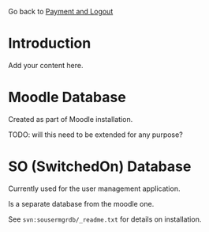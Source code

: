 Go back to [Payment and Logout](Workpackage_PaymentAndLogout.md)

# Introduction #

Add your content here.

# Moodle Database #

Created as part of Moodle installation.

TODO: will this need to be extended for any purpose?

# SO (SwitchedOn) Database #

Currently used for the user management application.

Is a separate database from the moodle one.

See `svn:sousermgrdb/_readme.txt` for details on installation.